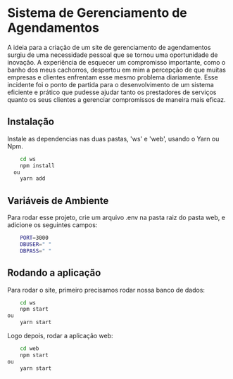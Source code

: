 

# Sistema de Gerenciamento de Agendamentos

A ideia para a criação de um site de gerenciamento de agendamentos surgiu de uma necessidade pessoal que se tornou uma oportunidade de inovação. A experiência de esquecer um compromisso importante, como o banho dos meus cachorros, despertou em mim a percepção de que muitas empresas e clientes enfrentam esse mesmo problema diariamente. Esse incidente foi o ponto de partida para o desenvolvimento de um sistema eficiente e prático que pudesse ajudar tanto os prestadores de serviços quanto os seus clientes a gerenciar compromissos de maneira mais eficaz.


## Instalação

Instale as dependencias nas duas pastas, 'ws' e 'web', usando o Yarn ou Npm.

```bash
    cd ws
    npm install
  ou
    yarn add
```
    
## Variáveis de Ambiente

Para rodar esse projeto, crie um arquivo .env na pasta raiz do pasta web, e adicione os seguintes campos:

```bash
    PORT=3000
    DBUSER=" "
    DBPASS=" "
```
## Rodando a aplicação

Para rodar o site, primeiro precisamos rodar nossa banco de dados:

```bash
    cd ws
    npm start
ou
    yarn start
```

Logo depois, rodar a aplicação web:

```bash
    cd web
    npm start
ou
    yarn start
```
